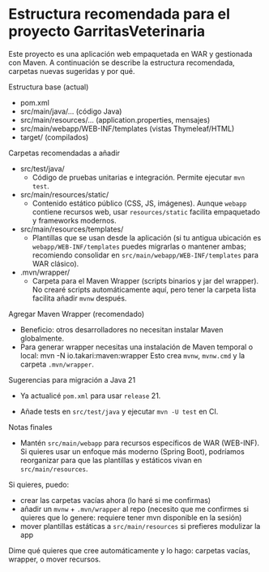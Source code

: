 # Estructura recomendada para el proyecto GarritasVeterinaria

Este proyecto es una aplicación web empaquetada en WAR y gestionada con Maven.
A continuación se describe la estructura recomendada, carpetas nuevas sugeridas y por qué.

Estructura base (actual)

- pom.xml
- src/main/java/... (código Java)
- src/main/resources/... (application.properties, mensajes)
- src/main/webapp/WEB-INF/templates (vistas Thymeleaf/HTML)
- target/ (compilados)

Carpetas recomendadas a añadir

- src/test/java/
  - Código de pruebas unitarias e integración. Permite ejecutar `mvn test`.
- src/main/resources/static/
  - Contenido estático público (CSS, JS, imágenes). Aunque `webapp` contiene recursos web, usar `resources/static` facilita empaquetado y frameworks modernos.
- src/main/resources/templates/
  - Plantillas que se usan desde la aplicación (si tu antigua ubicación es `webapp/WEB-INF/templates` puedes migrarlas o mantener ambas; recomiendo consolidar en `src/main/webapp/WEB-INF/templates` para WAR clásico).
- .mvn/wrapper/
  - Carpeta para el Maven Wrapper (scripts binarios y jar del wrapper). No crearé scripts automáticamente aquí, pero tener la carpeta lista facilita añadir `mvnw` después.

Agregar Maven Wrapper (recomendado)

- Beneficio: otros desarrolladores no necesitan instalar Maven globalmente.
- Para generar wrapper necesitas una instalación de Maven temporal o local:
  mvn -N io.takari:maven:wrapper
  Esto crea `mvnw`, `mvnw.cmd` y la carpeta `.mvn/wrapper`.

Sugerencias para migración a Java 21

- Ya actualicé `pom.xml` para usar `release` 21.

- Añade tests en `src/test/java` y ejecutar `mvn -U test` en CI.

Notas finales

- Mantén `src/main/webapp` para recursos específicos de WAR (WEB-INF). Si quieres usar un enfoque más moderno (Spring Boot), podríamos reorganizar para que las plantillas y estáticos vivan en `src/main/resources`.

Si quieres, puedo:

- crear las carpetas vacías ahora (lo haré si me confirmas)
- añadir un `mvnw` + `.mvn/wrapper` al repo (necesito que me confirmes si quieres que lo genere: requiere tener mvn disponible en la sesión)
- mover plantillas estáticas a `src/main/resources` si prefieres modulizar la app

Dime qué quieres que cree automáticamente y lo hago: carpetas vacías, wrapper, o mover recursos.
